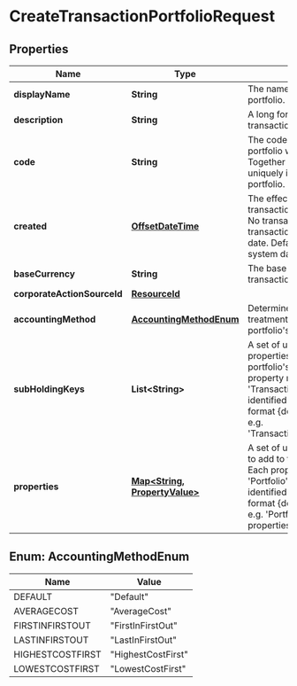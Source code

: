 

# CreateTransactionPortfolioRequest

## Properties

Name | Type | Description | Notes
------------ | ------------- | ------------- | -------------
**displayName** | **String** | The name of the transaction portfolio. | 
**description** | **String** | A long form description of the transaction portfolio. |  [optional]
**code** | **String** | The code that the transaction portfolio will be created with. Together with the scope this uniquely identifies the transaction portfolio. | 
**created** | [**OffsetDateTime**](OffsetDateTime.md) | The effective datetime at which the transaction portfolio will be created. No transactions can be added to the transaction portfolio before this date. Defaults to the current LUSID system datetime if not specified. |  [optional]
**baseCurrency** | **String** | The base currency of the transaction portfolio. | 
**corporateActionSourceId** | [**ResourceId**](ResourceId.md) |  |  [optional]
**accountingMethod** | [**AccountingMethodEnum**](#AccountingMethodEnum) | Determines the accounting treatment given to the transaction portfolio&#39;s tax lots. |  [optional]
**subHoldingKeys** | **List&lt;String&gt;** | A set of unique transaction properties to group the transaction portfolio&#39;s holdings by. Each property must be from the &#39;Transaction&#39; domain and should be identified by its key which has the format {domain}/{scope}/{code}, e.g. &#39;Transaction/strategies/quantsignal&#39;. |  [optional]
**properties** | [**Map&lt;String, PropertyValue&gt;**](PropertyValue.md) | A set of unique portfolio properties to add to the transaction portfolio. Each property must be from the &#39;Portfolio&#39; domain and should be identified by its key which has the format {domain}/{scope}/{code}, e.g. &#39;Portfolio/Manager/Id&#39;. These properties must be pre-defined. |  [optional]



## Enum: AccountingMethodEnum

Name | Value
---- | -----
DEFAULT | &quot;Default&quot;
AVERAGECOST | &quot;AverageCost&quot;
FIRSTINFIRSTOUT | &quot;FirstInFirstOut&quot;
LASTINFIRSTOUT | &quot;LastInFirstOut&quot;
HIGHESTCOSTFIRST | &quot;HighestCostFirst&quot;
LOWESTCOSTFIRST | &quot;LowestCostFirst&quot;




